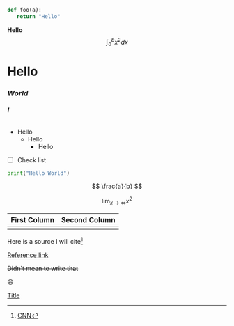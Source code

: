 ```python
def foo(a):
   return "Hello"
```

**Hello**
$$
\int_{a}^{b} x^2 dx
$$

# Hello

### *World*

###### **!**

* Hello
  * Hello
    * Hello

- [ ] Check list

```python
print("Hello World")
```

$$
\frac{a}{b}
$$

$$
\lim_{x\to\infty} x^2
$$

| First Column | Second Column |
| ------------ | ------------- |
|              |               |

Here is a source I will cite[^1]

[^1]: [CNN](cnn.com)

[Reference link][id]

[id]: https://cnn.com

~~Didn't mean to write that~~ 

:smile:

<u>Title</u>





